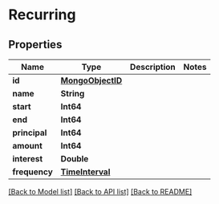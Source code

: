 # Recurring

## Properties
Name | Type | Description | Notes
------------ | ------------- | ------------- | -------------
**id** | [**MongoObjectID**](MongoObjectID.md) |  | 
**name** | **String** |  | 
**start** | **Int64** |  | 
**end** | **Int64** |  | 
**principal** | **Int64** |  | 
**amount** | **Int64** |  | 
**interest** | **Double** |  | 
**frequency** | [**TimeInterval**](TimeInterval.md) |  | 

[[Back to Model list]](../README.md#documentation-for-models) [[Back to API list]](../README.md#documentation-for-api-endpoints) [[Back to README]](../README.md)


